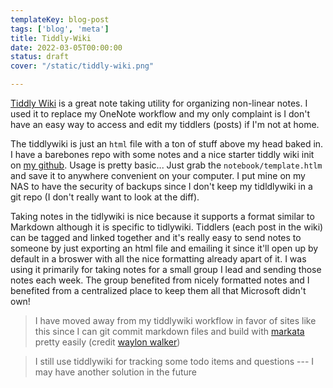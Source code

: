 ```yaml
---
templateKey: blog-post
tags: ['blog', 'meta']
title: Tiddly-Wiki
date: 2022-03-05T00:00:00
status: draft
cover: "/static/tiddly-wiki.png"

---
```


[Tiddly Wiki](https://tiddlywiki.com/) is a great note taking utility for organizing non-linear notes.
I used it to replace my OneNote workflow and my only complaint is I don't have an easy way to access and edit my tiddlers (posts) if I'm not at home.

The tiddlywiki is just an `html` file with a ton of stuff above my head baked in. 
I have a barebones repo with some notes and a nice starter tiddly wiki init on [my github](https://github.com/nicpayne713/tiddlywiki-tutorial).
Usage is pretty basic... Just grab the `notebook/template.htlm` and save it to anywhere convenient on your computer.
I put mine on my NAS to have the security of backups since I don't keep my tidldlywiki in a git repo (I don't really want to look at the diff).

Taking notes in the tidlywiki is nice because it supports a format similar to Markdown although it is specific to tidlywiki. Tiddlers (each post in the wiki) can be tagged and linked together and it's really easy to send notes to someone by just exporting an html file and emailing it since it'll open up by default in a broswer with all the nice formatting already apart of it.
I was using it primarily for taking notes for a small group I lead and sending those notes each week.
The group benefited from nicely formatted notes and I benefited from a centralized place to keep them all that Microsoft didn't own!

> I have moved away from my tiddlywiki workflow in favor of sites like this since I can git commit markdown files and build with [markata](https://markata.dev/) pretty easily (credit [waylon walker](www.waylonwalker.com))

> I still use tiddlywiki for tracking some todo items and questions --- I may have another solution in the future
